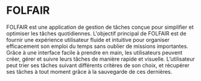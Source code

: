 # FOLFAIR

FOLFAIR est une application de gestion de tâches conçue pour simplifier et optimiser les tâches quotidiennes. L'objectif principal de FOLFAIR est de fournir une expérience utilisateur fluide et intuitive pour organiser efficacement son emploi du temps sans oublier de missions importantes. Grâce à une interface facile à prendre en main, les utilisateurs peuvent créer, gérer et suivre leurs tâches de manière rapide et visuelle. 
L’utilisateur peut trier ses tâches suivant différents critères de son choix, et récupérer ses tâches à tout moment grâce à la sauvegarde de ces dernières.
